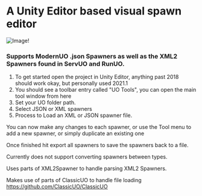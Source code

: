 #  A Unity Editor based visual spawn editor
![Image!](https://cdn.discordapp.com/attachments/880525388038684702/901378444770836480/Screenshot_from_2021-10-23_18-52-59.png)

### Supports ModernUO .json Spawners as well as the XML2 Spawners found in ServUO and RunUO.


1. To get started open the project in Unity Editor, anything past 2018 should work okay, but personally used 2021.1
2. You should see a toolbar entry called "UO Tools", you can open the main tool window from here
3. Set your UO folder path.
4. Select JSON or XML spawners
5. Process to Load an XML or JSON spawner file.

You can now make any changes to each spawner, or use the Tool menu to add a new spawner, or simply duplicate an existing one

Once finished hit export all spawners to save the spawners back to a file.

Currently does not support converting spawners between types.


Uses parts of XML2Spawner to handle parsing XML2 Spawners. 

Makes use of parts of ClassicUO to handle file loading https://github.com/ClassicUO/ClassicUO
